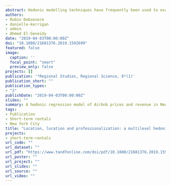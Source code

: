 ```yaml
---
abstract: Hedonic modelling techniques have frequently been used to examine real estate valuation, and they have recently started to be applied to short-term rental valuation. Relying on a web-scraped data set of all Airbnb transactions in New York City (NYC) between August 2014 and September 2016, this paper presents the first hedonic regression model of Airbnb to take into account neighbourhood effects and to predict both average price per night and revenue generated by each listing. The model demonstrates that locational factors – above all, transit accessibility to jobs – and neighbourhood variation have a large impact on both price per night and monthly revenue, and further reveals how professionalization of the short-term rental market is driving more revenue to a narrower segment of hosts. Further, the findings suggest that Airbnb hosts earn a significant premium by converting long-term housing in accessible residential neighbourhoods into de facto Airbnb hotels. This premium incentivizes landlords and hosts with properties in accessible neighbourhoods to replace long-term tenants with short-term guests, forcing those in search of housing to less accessible neighbourhoods.
authors:
- Robin Deboosere
- danielle-kerrigan
- admin
- Ahmed El-Geneidy
date: "2019-04-03T00:00:00Z"
doi: "10.1080/21681376.2019.1592699"
featured: false
image:
  caption: ''
  focal_point: "smart"
  preview_only: false
projects: []
publication: '*Regional Studies, Regional Science, 6*(1)'
publication_short: ""
publication_types:
- "2"
publishDate: "2019-04-03T00:00:00Z"
slides: ""
summary: A hedonic regression model of Airbnb prices and revenue in New York City
tags:
- Publication
- Short-term rentals
- New York City
title: "Location, location and professionalization: a multilevel hedonic analysis of Airbnb listing prices and revenue"
projects:
- short-term-rentals
url_code: ""
url_dataset: ""
url_pdf: "https://www.tandfonline.com/doi/pdf/10.1080/21681376.2019.1592699?needAccess=true"
url_poster: ""
url_project: ""
url_slides: ""
url_source: ""
url_video: ""
---
```

